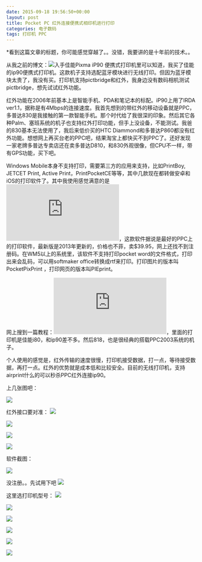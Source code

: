 ```yaml
---
date: 2015-09-18 19:56:50+00:00
layout: post
title: Pocket PC 红外连接便携式相印机进行打印
categories: 电子数码
tags: 打印机 PPC
---
```


*看到这篇文章的标题，你可能感觉穿越了。。没错，我要讲的是十年前的技术。。

从我之前的博文：![入手佳能Pixma iP90 便携式打印机](http://blog.xulihang.me/canon-ip90-printer/)里可以知道，我买了佳能的ip90便携式打印机。这款机子支持选配蓝牙模块进行无线打印。但因为蓝牙模块太贵了，我没有买。打印机支持pictbridge和红外，我身边没有数码相机测试pictbridge，想先试试红外功能。

红外功能在2006年前基本上是智能手机、PDA和笔记本的标配。iP90上用了IRDA ver1.1，据称是有4Mbps的连接速度。我首先想到的带红外的移动设备就是PPC，多普达830是我接触的第一款智能手机。那个时代给了我很深的印象。然后其它各种Palm、塞班系统的机子也支持红外打印功能，但手上没设备，不能测试。我爸的830基本无法使用了，我后来低价买的HTC Diammond和多普达P860都没有红外功能。想想网上再买台老的PPC吧，结果淘宝上都快买不到PPC了。还好发现一家老牌多普达专卖店还在卖多普达D810，和830外观很像，但CPU不一样，带有GPS功能，买下吧。

Windows Mobile本身不支持打印，需要第三方的应用来支持，比如PrintBoy, JETCET Print, Active Print，PrintPocketCE等等，其中几款现在都转做安卓和iOS的打印软件了。其中我使用感觉满意的是![PrintPocketCE](http://www.fieldsoftware.com/PrintPocketCE.htm)，这款软件据说是最好的PPC上的打印软件，最新版是2013年更新的，价格也不菲，卖$39.95，网上还找不到注册码。在WM5以上的系统里，该软件不支持打印pocket word的文件格式，打印出来会乱码，可以用softmaker office转换成rtf来打印。打印图片的版本叫PocketPixPrint ，打印网页的版本叫PIEprint。

网上搜到一篇教程：![详解多普达818通过红外线直接打印文件](http://www.kkcoo.com/webwmj/use/21391769178.html)，里面的打印机是佳能i80，和ip90差不多。然后818，也是很经典的搭载PPC2003系统的机子。

个人使用的感觉是，红外传输的速度很慢，打印机接受数据，打一点，等待接受数据，再打一点。红外的优势就是成本低和比较安全。目前的无线打印机，支持airprint什么的可以秒杀PPC红外连接ip90。


上几张图吧：

![](https://github.com/xulihang/xulihang.github.io/raw/master/album/printer/irda/1.jpg)

红外接口要对准：
![](https://github.com/xulihang/xulihang.github.io/raw/master/album/printer/irda/2.jpg)

![](https://github.com/xulihang/xulihang.github.io/raw/master/album/printer/irda/4.jpg)

![](https://github.com/xulihang/xulihang.github.io/raw/master/album/printer/irda/3.jpg)

![](https://github.com/xulihang/xulihang.github.io/raw/master/album/printer/irda/5.jpg)

软件截图：

![](https://github.com/xulihang/xulihang.github.io/raw/master/album/printer/irda/Captures/Screen001.png)

没注册。。先试用下吧
![](https://github.com/xulihang/xulihang.github.io/raw/master/album/printer/irda/Captures/Screen002.png)

这里选打印机型号：
![](https://github.com/xulihang/xulihang.github.io/raw/master/album/printer/irda/Captures/Screen003.png)

![](https://github.com/xulihang/xulihang.github.io/raw/master/album/printer/irda/Captures/Screen008.png)

![](https://github.com/xulihang/xulihang.github.io/raw/master/album/printer/irda/Captures/Screen004.png)

![](https://github.com/xulihang/xulihang.github.io/raw/master/album/printer/irda/Captures/Screen005.png)

![](https://github.com/xulihang/xulihang.github.io/raw/master/album/printer/irda/Captures/Screen006.png)

![](https://github.com/xulihang/xulihang.github.io/raw/master/album/printer/irda/Captures/Screen007.png)






